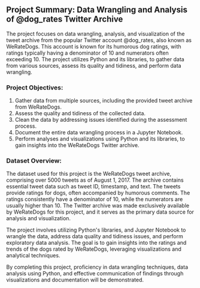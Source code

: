 ## Project Summary: Data Wrangling and Analysis of @dog_rates Twitter Archive

The project focuses on data wrangling, analysis, and visualization of the tweet archive from the popular Twitter account @dog_rates, also known as WeRateDogs. This account is known for its humorous dog ratings, with ratings typically having a denominator of 10 and numerators often exceeding 10. The project utilizes Python and its libraries, to gather data from various sources, assess its quality and tidiness, and perform data wrangling.

### Project Objectives:
1. Gather data from multiple sources, including the provided tweet archive from WeRateDogs.
2. Assess the quality and tidiness of the collected data.
3. Clean the data by addressing issues identified during the assessment process.
4. Document the entire data wrangling process in a Jupyter Notebook.
5. Perform analyses and visualizations using Python and its libraries, to gain insights into the WeRateDogs Twitter archive.

### Dataset Overview:
The dataset used for this project is the WeRateDogs tweet archive, comprising over 5000 tweets as of August 1, 2017. The archive contains essential tweet data such as tweet ID, timestamp, and text. The tweets provide ratings for dogs, often accompanied by humorous comments. The ratings consistently have a denominator of 10, while the numerators are usually higher than 10. The Twitter archive was made exclusively available by WeRateDogs for this project, and it serves as the primary data source for analysis and visualization.

The project involves utilizing Python's libraries, and Jupyter Notebook to wrangle the data, address data quality and tidiness issues, and perform exploratory data analysis. The goal is to gain insights into the ratings and trends of the dogs rated by WeRateDogs, leveraging visualizations and analytical techniques.

By completing this project, proficiency in data wrangling techniques, data analysis using Python, and effective communication of findings through visualizations and documentation will be demonstrated.
